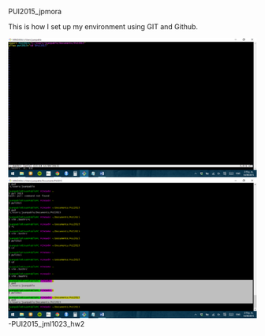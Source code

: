 PUI2015_jpmora

This is how I set up my environment using GIT and Github.

![Alt text](Screenshoot_1.png)
![Alt text](Screenshot_2.png)-PUI2015_jml1023_hw2
